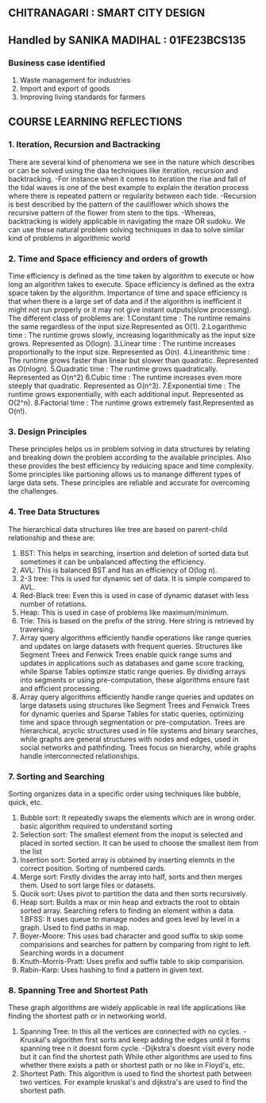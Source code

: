 ## CHITRANAGARI : SMART CITY DESIGN

## Handled by SANIKA MADIHAL : 01FE23BCS135

### Business case identified
1. Waste management for industries
2. Import and export of goods
3. Improving living standards for farmers

## COURSE LEARNING REFLECTIONS
### 1. Iteration, Recursion and Bactracking
There are several kind of phenomena we see in the nature which describes or can be solved using the daa techniques like iteration, recursion and backtracking.
-For instance when it comes to iteration the rise and fall of the tidal waves is one of the best example to explain the iteration process where there is repeated pattern or regularity between each tide.
-Recursion is best described by the pattern of the cauliflower which shows the recursive pattern of the flower from stem to the tips.
-Whereas, backtracking is widely applicable in navigating the maze OR sudoku. We can use these natural problem solving techniques in daa to solve similar kind of problems in algorithmic world
### 2. Time and Space efficiency and orders of growth
Time efficiency is defined as the time taken by algorithm to execute or how long an algorithm takes to execute. Space efficiency is defined as the extra space taken by the algorithm. Importance of time and space efficiency is that when there is a large set of data and if the algorithm is inefficient it might not run properly or it may not give instant outputs(slow processing). The different class of problems are:
   1.Constant time : The runtime remains the same regardless of the input size.Represented as O(1).
   2.Logarithmic time : The runtime grows slowly, increasing logarithmically as the input size grows. Represented as O(logn).
   3.Linear time : The runtime increases proportionally to the input size. Represented as O(n).
   4.Linearithmic time : The runtime grows faster than linear but slower than quadratic. Represented as O(nlogn).
   5.Quadratic time : The runtime grows quadratically. Represented as O(n^2)
   6.Cubic time : The runtime increases even more steeply that quadratic. Represented as O(n^3).
   7.Exponential time : The runtime grows exponentially, with each additional input. Represented as O(2^n).
   8.Factorial time : The runtime grows extremely fast.Represented as O(n!).
### 3. Design Principles
These principles helps us in problem solving in data structures by relating and breaking down the problem according to the available principles. Also these provides the best efficiency by reduicing space and time complexity. Some principles like partioning allows us to manange different types of large data sets. These principles are reliable and accurate for overcoming the challenges.
### 4. Tree Data Structures
The hierarchical data structures like tree are based on parent-child relationship and these are:
   1. BST: This helps in searching, insertion and deletion of sorted data but sometimes it can be unbalanced affecting the efficiency.
   2. AVL: This is balanced BST and has an efficiency of O(log n).
   3. 2-3 tree: This is used for dynamic set of data. It is simple compared to AVL.
   4. Red-Black tree: Even this is used in case of dynamic dataset with less number of rotations.
   5. Heap: This is used in case of problems like maximum/minimum.
   6. Trie: This is based on the prefix of the string. Here string is retrieved by traversing.
5. Array query algorithms efficiently handle operations like range queries and updates on large datasets with frequent queries. Structures like Segment Trees and Fenwick Trees enable quick range sums and updates in applications such as databases and game score tracking, while Sparse Tables optimize static range queries. By dividing arrays into segments or using pre-computation, these algorithms ensure fast and efficient processing.
6. Array query algorithms efficiently handle range queries and updates on large datasets using structures like Segment Trees and Fenwick Trees for dynamic queries and Sparse Tables for static queries, optimizing time and space through segmentation or pre-computation. Trees are hierarchical, acyclic structures used in file systems and binary searches, while graphs are general structures with nodes and edges, used in social networks and pathfinding. Trees focus on hierarchy, while graphs handle interconnected relationships.
### 7. Sorting and Searching
Sorting organizes data in a specific order using techniques like bubble, quick, etc.
   1. Bubble sort: It repeatedly swaps the elements which are in wrong order. basic algorithm required to understand sorting
   2. Selection sort: The smallest element from the inoput is selected and placed in sorted section. It can be used to choose the smallest item from the list
   3. Insertion sort: Sorted array is obtained by inserting elemnts in the correct position. Sorting of numbered cards.
   4. Merge sort: Firstly divides the array into half, sorts and then merges them. Used to sort large files or datasets.
   5. Qucik sort: Uses pivot to partition the data and then sorts recursively. 
   6. Heap sort: Builds a max or min heap and extracts the root to obtain sorted array.
Searching refers to finding an element within a data.
   1.BFSS: It uses queue to manage nodes and goes level by level in a graph. Used to find paths in map.
   2. Boyer-Moore: This uses bad character and good suffix to skip some comparisions and searches for pattern by comparing from right to left. Searching words in a document
   3. Knuth-Morris-Pratt: Uses prefix and suffix table to skip comparision.
   4. Rabin-Karp: Uses hashing to find a pattern in given text.
### 8. Spanning Tree and Shortest Path
These graph algorithms are widely applicable in real life applications like finding the shortest path or in networking world.
   1. Spanning Tree: In this all the vertices are connected with no cycles.
      -Kruskal's algorithm first sorts and keep adding the edges until it forms spanning tree n 
       it doesnt form cycle.
      -Dijkstra's doesnt visit every node but it can find the shortest path
      While other algorithms are used to fins whether there exists a path or shortest path or 
      no like in Floyd's, etc.
   2. Shortest Path: This algorithm is used to find the shortest path between two vertices. For 
      example kruskal's and dijkstra's are used to find the shortest path.
